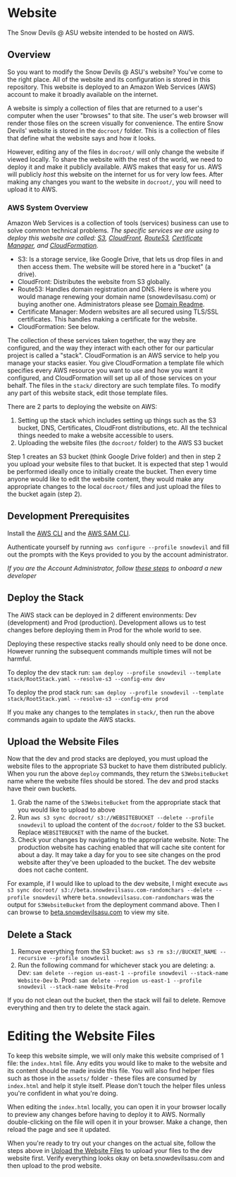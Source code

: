 # Website
The Snow Devils @ ASU website intended to be hosted on AWS.

## Overview
So you want to modify the Snow Devils @ ASU's website? You've come to the right place. All of the website and its configuration is stored 
in this repository. This website is deployed to an Amazon Web Services (AWS) account to make it broadly available on the internet.

A website is simply a collection of files that are returned to a user's computer when the user "browses" to that site. The user's
web browser will render those files on the screen visually for convenience. The entire Snow Devils' website is stored in the `docroot/` folder.
This is a collection of files that define what the website says and how it looks. 

However, editing any of the files in `docroot/` will only change the website if viewed locally. To share the website with the rest of the world, we need to deploy it and make it publicly available.
AWS makes that easy for us. AWS will publicly _host_ this website on the internet for us for very low fees. After making any changes you want to the website in `docroot/`, you will need to upload it 
to AWS.

### AWS System Overview
Amazon Web Services is a collection of tools (services) business can use to solve common technical problems.
_The specific services we are using to deploy this website are called: [S3](https://s3.console.aws.amazon.com/s3/buckets), [CloudFront](https://us-east-1.console.aws.amazon.com/cloudfront/v3/home?region=us-east-1#/distributions), [Route53](https://us-east-1.console.aws.amazon.com/route53/v2/hostedzones?region=us-east-1#), [Certificate Manager](https://us-east-1.console.aws.amazon.com/acm/home?region=us-east-1#/certificates/list), and [CloudFormation](https://us-east-1.console.aws.amazon.com/cloudformation/home?region=us-east-1#/stacks)._

* S3: Is a storage service, like Google Drive, that lets us drop files in and then access them. The website will be stored here in a "bucket" (a drive).
* CloudFront: Distributes the website from S3 globally.
* Route53: Handles domain registration and DNS. Here is where you would manage renewing your domain name (snowdevilsasu.com) or buying another one. Administrators please see [Domain Readme](Domain%20Readme.md).
* Certificate Manager: Modern websites are all secured using TLS/SSL certificates. This handles making a certificate for the website.
* CloudFormation: See below.

The collection of these services taken together, the way they are configured, and the way they interact with each other for our particular
project is called a "stack". CloudFormation is an AWS service to help you manage your stacks easier. You give CloudFormation a template file which specifies every AWS resource you want to use and how you want it configured,
 and CloudFormation will set up all of those services on your behalf. The files in the `stack/` directory are such template files. To modify any part of this website stack, edit those template files.

There are 2 parts to deploying the website on AWS:
1. Setting up the stack which includes setting up things such as the S3 bucket, DNS, Certificates, CloudFront distributions, etc. All the technical things needed to make a website accessible to users.
2. Uploading the website files (the `docroot/` folder) to the AWS S3 bucket

Step 1 creates an S3 bucket (think Google Drive folder) and then in step 2 you upload your website files to that bucket. It is expected that step 1 would be performed ideally once to initially create the bucket. Then every time anyone would like to 
edit the website content, they would make any appropriate changes to the local `docroot/` files and just upload the files to the bucket again (step 2).

## Development Prerequisites
Install the [AWS CLI](https://aws.amazon.com/cli/) and the [AWS SAM CLI](https://docs.aws.amazon.com/serverless-application-model/latest/developerguide/serverless-sam-cli-install.html).

Authenticate yourself by running ``aws configure --profile snowdevil`` and fill out the prompts with the Keys provided to you by the account administrator.

*If you are the Account Administrator, follow [these steps](Permissions%20Readme.md) to onboard a new developer*

## Deploy the Stack
The AWS stack can be deployed in 2 different environments: Dev (development) and Prod (production). Development allows us to test changes before deploying them in Prod for the whole world to see.

Deploying these respective stacks really should only need to be done once. However running the subsequent commands multiple times will not be harmful.

To deploy the dev stack run:
``sam deploy --profile snowdevil --template stack/RootStack.yaml --resolve-s3 --config-env dev``

To deploy the prod stack run:
``sam deploy --profile snowdevil --template stack/RootStack.yaml --resolve-s3 --config-env prod``

If you make any changes to the templates in `stack/`, then run the above commands again to update the AWS stacks.

## Upload the Website Files
Now that the dev and prod stacks are deployed, you must upload the website files to the appropriate S3 bucket to have them distributed publicly.
When you run the above `deploy` commands, they return the `S3WebsiteBucket` name where the website files should be stored. The dev and prod stacks have their own buckets.
1. Grab the name of the `S3WebsiteBucket` from the appropriate stack that you would like to upload to above
2. Run ``aws s3 sync docroot/ s3://WEBSITEBUCKET --delete --profile snowdevil`` to upload the content of the `docroot/` folder to the S3 bucket. Replace `WEBSITEBUCKET` with the name of the bucket.
3. Check your changes by navigating to the appropriate website. Note: The production website has caching enabled that will cache site content for about a day. It may take a day for you to see site changes on the prod website after they've been uploaded to the bucket. The dev website does not cache content.

For example, if I would like to upload to the dev website, I might execute ``aws s3 sync docroot/ s3://beta.snowdevilsasu.com-randomchars --delete --profile snowdevil`` where `beta.snowdevilsasu.com-randomchars` was the output for `S3WebsiteBucket` from the deployment command above.
Then I can browse to [beta.snowdevilsasu.com](https://beta.snowdevilsasu.com) to view my site.

## Delete a Stack
1. Remove everything from the S3 bucket: ``aws s3 rm s3://BUCKET_NAME --recursive --profile snowdevil``
2. Run the following command for whichever stack you are deleting:
    a. Dev: ``sam delete --region us-east-1 --profile snowdevil --stack-name Website-Dev``
    b. Prod: ``sam delete --region us-east-1 --profile snowdevil --stack-name Website-Prod``

If you do not clean out the bucket, then the stack will fail to delete. Remove everything and then try to delete the stack again.

# Editing the Website Files
To keep this website simple, we will only make this website comprised of 1 file: the `index.html` file. Any edits you would like to make to the website and its content should be made inside this file. You will also find helper files
such as those in the `assets/` folder - these files are consumed by `index.html` and help it style itself. Please don't touch the helper files unless you're confident in
what you're doing.

When editing the `index.html` locally, you can open it in your browser locally to preview any changes before having to deploy it to AWS. Normally double-clicking on the file will open it in your browser. Make a change, then reload the page and see it updated.

When you're ready to try out your changes on the actual site, follow the steps above in [Upload the Website Files](#Upload%20the%20Website%20Files) to upload your files to the dev website first. Verify everything looks okay on beta.snowdevilsasu.com and then upload to the prod website.